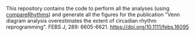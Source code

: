 This repository contains the code to perform all the analyses (using [compareRhythms](https://github.com/bharathananth/compareRhythms)) and generate all the figures for the publication "Venn diagram analysis overestimates the extent of circadian rhythm reprogramming". FEBS J, 289: 6605-6621. https://doi.org/10.1111/febs.16095
